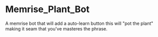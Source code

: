 # Memrise_Plant_Bot
A memrise bot that will add a auto-learn button this will "pot the plant" making it seam that you've masteres the phrase.
